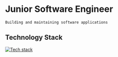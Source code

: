 # Junior Software Engineer

`Building and maintaining software applications`

## Technology Stack

[![Tech stack](https://skillicons.dev/icons?i=html,css,js,ts,tailwind,react,nextjs,expressjs,nodejs,python,postgres,prisma,git,github,notion)](https://skillicons.dev)
